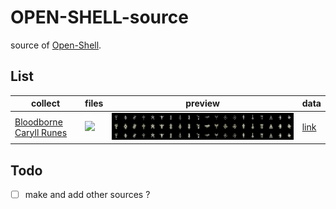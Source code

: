 # OPEN-SHELL-source

source of [Open-Shell](https://github.com/Open-Shell/Open-Shell-Menu).

## List

|collect|files|preview|data|
|---|---|---|---|
|[Bloodborne Caryll Runes](bloodborne-caryll-runes)|![](https://img.shields.io/github/directory-file-count/scillidan/OPEN-SHELL-source/bloodborne-caryll-runes/output?style=flat-square&label=png)|![](bloodborne-caryll-runes/bloodborne-caryll-runes.png)|[link](bloodborne-caryll-runes/data.md)|

## Todo

- [ ] make and add other sources ?